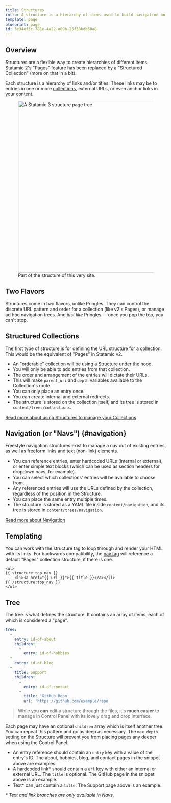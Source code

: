 ```yaml
---
title: Structures
intro: A structure is a hierarchy of items used to build navigation on the front-end of your site and optionally dictate the URL structure for entire collections.
template: page
blueprint: page
id: 3c34ef5c-781e-4a22-a09b-25f58bdb58a8
---
```


## Overview

Structures are a flexible way to create hierarchies of different items. Statamic 2's "Pages" feature has been replaced by a "Structured Collection" (more on that in a bit).

Each structure is a hierarchy of links and/or titles. These links may be to entries in one or more [collections](/collections), external URLs, or even anchor links in your content.

<figure>
    <img src="/img/structure.png" alt="A Statamic 3 structure page tree" width="535">
    <figcaption>Part of the structure of this very site.</figcaption>
</figure>

## Two Flavors

Structures come in two flavors, unlike Pringles. They can control the discrete URL pattern and order for a collection (like v2's Pages), or manage ad hoc navigation trees. And _just like_ Pringles &mdash; once you pop the top, you can't stop.


## Structured Collections

The first type of structure is for defining the URL structure for a collection. This would be the equivalent of "Pages" in Statamic v2.

- An "orderable" collection will be using a Structure under the hood.
- You will only be able to add entries from that collection.
- The order and arrangement of the entries will dictate their URLs.
- This will make `parent_uri` and `depth` variables available to the Collection's route.
- You can only place an entry once.
- You can create internal and external redirects.
- The structure is stored on the collection itself, and its tree is stored in `content/trees/collections`.

[Read more about using Structures to manage your Collections](/collections#ordering)

## Navigation (or "Navs") {#navigation}

Freestyle navigation structures exist to manage a nav out of existing entries, as well as freeform links and text (non-link) elements.

- You can reference entries, enter hardcoded URLs (internal or external), or enter simple text blocks (which can be used as section headers for dropdown navs, for example).
- You can select which collections' entries will be available to choose from.
- Any referenced entries will use the URLs defined by the collection, regardless of the position in the Structure.
- You can place the same entry multiple times.
- The structure is stored as a YAML file inside `content/navigation`, and its tree is stored in `content/trees/navigation`.

[Read more about Navigation](/navigation)


## Templating

You can work with the structure tag to loop through and render your HTML with its links. For backwards compatibility, the [nav tag](/tags/nav) will reference a default "Pages" collection structure, if there is one.

```
<ul>
{{ structure:top_nav }}
    <li><a href="{{ url }}">{{ title }}</a></li>
{{ /structure:top_nav }}
</ul>
```

## Tree

The tree is what defines the structure. It contains an array of items, each of which is considered a "page".

``` yaml
tree:
  -
    entry: id-of-about
    children:
      -
        entry: id-of-hobbies
  -
    entry: id-of-blog
  -
    title: Support
    children:
      -
        entry: id-of-contact
      -
        title: 'GitHub Repo'
        url: 'https://github.com/example/repo
```

>  While you **can** edit a structure through the files, it's **much easier** to manage in Control Panel with its lovely drag and drop interface.

Each page may have an optional `children` array which is itself another tree. You can repeat this pattern and go as deep as necessary. The `max_depth` setting on the Structure will prevent you from placing pages any deeper when using the Control Panel.

- An entry reference should contain an `entry` key with a value of the entry's ID. The about, hobbies, blog, and contact pages in the snippet above are examples.
- A hardcoded link* should contain a `url` key with either an internal or external URL. The `title` is optional. The GitHub page in the snippet above is an example.
- Text* can just contain a `title`. The Support page above is an example.

_\* Text and link branches are only available in Navs._
